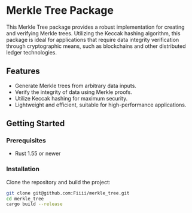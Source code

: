 # Merkle Tree Package

This Merkle Tree package provides a robust implementation for creating and verifying Merkle trees. Utilizing the Keccak hashing algorithm, this package is ideal for applications that require data integrity verification through cryptographic means, such as blockchains and other distributed ledger technologies.

## Features

- Generate Merkle trees from arbitrary data inputs.
- Verify the integrity of data using Merkle proofs.
- Utilize Keccak hashing for maximum security.
- Lightweight and efficient, suitable for high-performance applications.

## Getting Started

### Prerequisites

- Rust 1.55 or newer

### Installation

Clone the repository and build the project:

```bash
git clone git@github.com:Fiiii/merkle_tree.git
cd merkle_tree
cargo build --release
```

